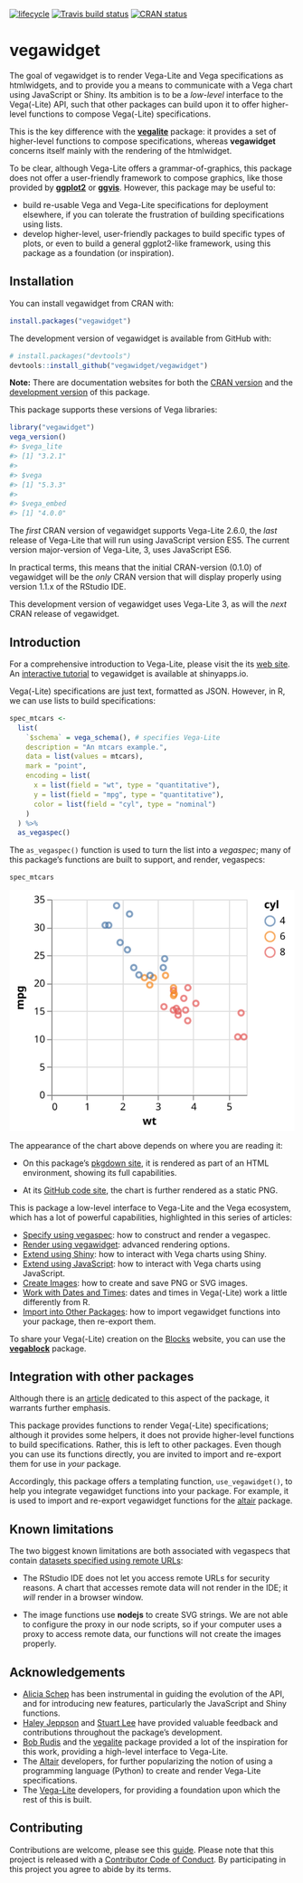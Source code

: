 
<!-- README.md is generated from README.Rmd. Please edit that file -->

[![lifecycle](https://img.shields.io/badge/lifecycle-maturing-blue.svg)](https://www.tidyverse.org/lifecycle/#maturing)
[![Travis build
status](https://travis-ci.org/vegawidget/vegawidget.svg?branch=master)](https://travis-ci.org/vegawidget/vegawidget)
[![CRAN
status](https://www.r-pkg.org/badges/version/vegawidget)](https://cran.r-project.org/package=vegawidget)

# vegawidget

The goal of vegawidget is to render Vega-Lite and Vega specifications as
htmlwidgets, and to provide you a means to communicate with a Vega chart
using JavaScript or Shiny. Its ambition is to be a *low-level* interface
to the Vega(-Lite) API, such that other packages can build upon it to
offer higher-level functions to compose Vega(-Lite) specifications.

This is the key difference with the
[**vegalite**](https://github.com/hrbrmstr/vegalite) package: it
provides a set of higher-level functions to compose specifications,
whereas **vegawidget** concerns itself mainly with the rendering of the
htmlwidget.

To be clear, although Vega-Lite offers a grammar-of-graphics, this
package does not offer a user-friendly framework to compose graphics,
like those provided by **[ggplot2](https://ggplot2.tidyverse.org)** or
**[ggvis](https://ggvis.rstudio.com)**. However, this package may be
useful to:

  - build re-usable Vega and Vega-Lite specifications for deployment
    elsewhere, if you can tolerate the frustration of building
    specifications using lists.
  - develop higher-level, user-friendly packages to build specific types
    of plots, or even to build a general ggplot2-like framework, using
    this package as a foundation (or inspiration).

## Installation

You can install vegawidget from CRAN with:

``` r
install.packages("vegawidget")
```

The development version of vegawidget is available from GitHub with:

``` r
# install.packages("devtools")
devtools::install_github("vegawidget/vegawidget")
```

**Note:** There are documentation websites for both the [CRAN
version](https://vegawidget.github.io/vegawidget) and the [development
version](https://vegawidget.github.io/vegawidget/dev) of this package.

This package supports these versions of Vega libraries:

``` r
library("vegawidget")
vega_version()
#> $vega_lite
#> [1] "3.2.1"
#> 
#> $vega
#> [1] "5.3.3"
#> 
#> $vega_embed
#> [1] "4.0.0"
```

The *first* CRAN version of vegawidget supports Vega-Lite 2.6.0, the
*last* release of Vega-Lite that will run using JavaScript version ES5.
The current version major-version of Vega-Lite, 3, uses JavaScript ES6.

In practical terms, this means that the initial CRAN-version (0.1.0) of
vegawidget will be the *only* CRAN version that will display properly
using version 1.1.x of the RStudio IDE.

This development version of vegawidget uses Vega-Lite 3, as will the
*next* CRAN release of vegawidget.

## Introduction

For a comprehensive introduction to Vega-Lite, please visit the its [web
site](https://vega.github.io/vega-lite). An [interactive
tutorial](https://ijlyttle.shinyapps.io/vegawidget-overview) to
vegawidget is available at shinyapps.io.

Vega(-Lite) specifications are just text, formatted as JSON. However, in
R, we can use lists to build specifications:

``` r
spec_mtcars <-
  list(
    `$schema` = vega_schema(), # specifies Vega-Lite
    description = "An mtcars example.",
    data = list(values = mtcars),
    mark = "point",
    encoding = list(
      x = list(field = "wt", type = "quantitative"),
      y = list(field = "mpg", type = "quantitative"),
      color = list(field = "cyl", type = "nominal")
    )
  ) %>% 
  as_vegaspec()
```

The `as_vegaspec()` function is used to turn the list into a *vegaspec*;
many of this package’s functions are built to support, and render,
vegaspecs:

``` r
spec_mtcars
```

![](man/figures/README-vegawidget-1.svg)<!-- -->

The appearance of the chart above depends on where you are reading it:

  - On this package’s [pkgdown
    site](https://vegawidget.github.io/vegawidget), it is rendered as
    part of an HTML environment, showing its full capabilities.

  - At its [GitHub code site](https://github.com/vegawidget/vegawidget),
    the chart is further rendered as a static PNG.

This is package a low-level interface to Vega-Lite and the Vega
ecosystem, which has a lot of powerful capabilities, highlighted in this
series of articles:

  - [Specify using
    vegaspec](https://vegawidget.github.io/vegawidget/articles/vegaspec.html):
    how to construct and render a vegaspec.
  - [Render using
    vegawidget](https://vegawidget.github.io/vegawidget/articles/render-vegawidget.html):
    advanced rendering options.
  - [Extend using
    Shiny](https://vegawidget.github.io/vegawidget/articles/shiny.html):
    how to interact with Vega charts using Shiny.
  - [Extend using
    JavaScript](https://vegawidget.github.io/vegawidget/articles/javascript.html):
    how to interact with Vega charts using JavaScript.
  - [Create
    Images](https://vegawidget.github.io/vegawidget/articles/image.html):
    how to create and save PNG or SVG images.
  - [Work with Dates and
    Times](https://vegawidget.github.io/vegawidget/articles/dates-times.html):
    dates and times in Vega(-Lite) work a little differently from R.
  - [Import into Other
    Packages](https://vegawidget.github.io/vegawidget/articles/import.html):
    how to import vegawidget functions into your package, then re-export
    them.

To share your Vega(-Lite) creation on the [Blocks](https://bl.ocks.org)
website, you can use the
[**vegablock**](https://vegawidget.github.io/vegablock) package.

## Integration with other packages

Although there is an
[article](https://vegawidget.github.io/vegawidget/articles/import.html)
dedicated to this aspect of the package, it warrants further emphasis.

This package provides functions to render Vega(-Lite) specifications;
although it provides some helpers, it does not provide higher-level
functions to build specifications. Rather, this is left to other
packages. Even though you can use its functions directly, you are
invited to import and re-export them for use in *your* package.

Accordingly, this package offers a templating function,
`use_vegawidget()`, to help you integrate vegawidget functions into your
package. For example, it is used to import and re-export vegawidget
functions for the [altair](https://vegawidget.github.io/altair) package.

## Known limitations

The two biggest known limitations are both associated with vegaspecs
that contain [datasets specified using remote
URLs](https://vega.github.io/vega-lite/docs/data.html#url):

  - The RStudio IDE does not let you access remote URLs for security
    reasons. A chart that accesses remote data will not render in the
    IDE; it *will* render in a browser window.

  - The image functions use **nodejs** to create SVG strings. We are not
    able to configure the proxy in our node scripts, so if your computer
    uses a proxy to access remote data, our functions will not create
    the images properly.

## Acknowledgements

  - [Alicia Schep](https://github.com/AliciaSchep) has been instrumental
    in guiding the evolution of the API, and for introducing new
    features, particularly the JavaScript and Shiny functions.
  - [Haley Jeppson](https://github.com/haleyjeppson) and [Stuart
    Lee](https://github.com/sa-lee) have provided valuable feedback and
    contributions throughout the package’s development.
  - [Bob Rudis](https://github.com/hrbrmstr) and the
    [vegalite](https://github.com/hrbrmstr/vegalite) package provided a
    lot of the inspiration for this work, providing a high-level
    interface to Vega-Lite.
  - The [Altair](https://altair-viz.github.io) developers, for further
    popularizing the notion of using a programming language (Python) to
    create and render Vega-Lite specifications.  
  - The [Vega-Lite](https://vega.github.io/vega-lite/) developers, for
    providing a foundation upon which the rest of this is built.

## Contributing

Contributions are welcome, please see this [guide](CONTRIBUTING.md).
Please note that this project is released with a [Contributor Code of
Conduct](CODE_OF_CONDUCT.md). By participating in this project you agree
to abide by its terms.
